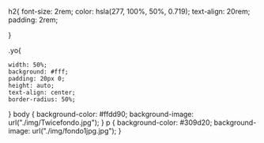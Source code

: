 h2{
    font-size: 2rem;
    color:  hsla(277, 100%, 50%, 0.719);
    text-align: 20rem;
    padding: 2rem;
    
}

.yo{

    width: 50%;
    background: #fff;
    padding: 20px 0;
    height: auto;
    text-align: center;
    border-radius: 50%;
}
body {
    background-color: #ffdd90;
    background-image: url("./img/Twicefondo.jpg");
}
p {
    background-color: #309d20;
    background-image: url("./img/fondo1jpg.jpg");
}
